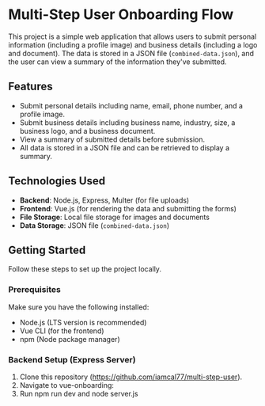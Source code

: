 # Multi-Step User Onboarding Flow
This project is a simple web application that allows users to submit personal information (including a profile image) and business details (including a logo and document). The data is stored in a JSON file (`combined-data.json`), and the user can view a summary of the information they've submitted.

## Features
- Submit personal details including name, email, phone number, and a profile image.
- Submit business details including business name, industry, size, a business logo, and a business document.
- View a summary of submitted details before submission.
- All data is stored in a JSON file and can be retrieved to display a summary.

## Technologies Used
- **Backend**: Node.js, Express, Multer (for file uploads)
- **Frontend**: Vue.js (for rendering the data and submitting the forms)
- **File Storage**: Local file storage for images and documents
- **Data Storage**: JSON file (`combined-data.json`)

## Getting Started

Follow these steps to set up the project locally.

### Prerequisites

Make sure you have the following installed:
- Node.js (LTS version is recommended)
- Vue CLI (for the frontend)
- npm (Node package manager)

### Backend Setup (Express Server)

1. Clone this repository (https://github.com/iamcal77/multi-step-user).
2. Navigate to vue-onboarding:
3. Run npm run dev and node server.js